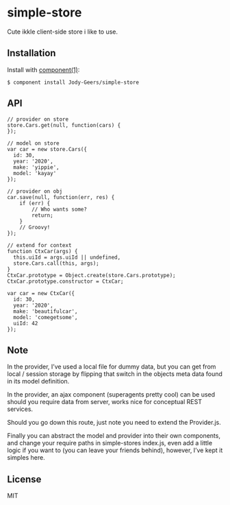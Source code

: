 # simple-store

  Cute ikkle client-side store i like to use.

## Installation

  Install with [component(1)](http://component.io):

    $ component install Jody-Geers/simple-store

## API

	// provider on store
	store.Cars.get(null, function(cars) {
	});
	
	// model on store
    var car = new store.Cars({
	  id: 30,
	  year: '2020',
	  make: 'yippie',
	  model: 'kayay'
	});
	
	// provider on obj
	car.save(null, function(err, res) {
		if (err) {
			// Who wants some?
			return;
		}
		// Groovy!
	});
	
	// extend for context
    function CtxCar(args) {
      this.uiId = args.uiId || undefined,
      store.Cars.call(this, args);
    }
    CtxCar.prototype = Object.create(store.Cars.prototype);
    CtxCar.prototype.constructor = CtxCar;
	
    var car = new CtxCar({
	  id: 30,
	  year: '2020',
	  make: 'beautifulcar',
	  model: 'comegetsome',
	  uiId: 42
	});

## Note

In the provider, I’ve used a local file for dummy data, but you can get from local / session storage by flipping that switch in the objects meta data found in its model definition.

In the provider, an ajax component (superagents pretty cool) can be used should you require data from server, works nice for conceptual REST services.

Should you go down this route, just note you need to extend the Provider.js. 

Finally you can abstract the model and provider into their own components, and change your require paths in simple-stores index.js, even add a little logic if you want to (you can leave your friends behind), however, I’ve kept it simples here.
  
## License

  MIT
